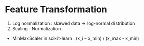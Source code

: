 # Feature Transformation

1. Log normalization : skewed data -> log-normal distribution
2. Scaling : Normalization
  - MinMaxScaler in scikit-learn : (x_i - x_min) / (x_max - x_min)
